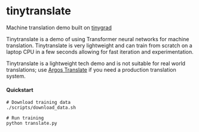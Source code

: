 # tinytranslate
Machine translation demo built on [tinygrad](https://github.com/geohot/tinygrad)

Tinytranslate is a demo of using Transformer neural networks for machine translation. Tinytranslate is very lightweight and can train from scratch on a laptop CPU in a few seconds allowing for fast iteration and experimentation.

Tinytranslate is a lightweight tech demo and is not suitable for real world translations; use [Argos Translate](https://github.com/argosopentech/argos-translate) if you need a production translation system.

#### Quickstart
```
# Download training data
./scripts/download_data.sh

# Run training
python translate.py
```


